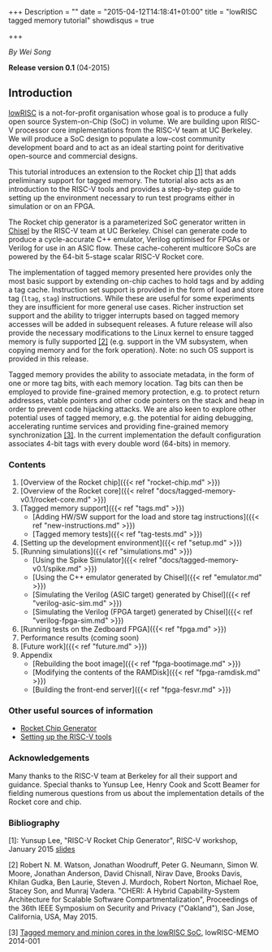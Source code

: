 +++
Description = ""
date = "2015-04-12T14:18:41+01:00"
title = "lowRISC tagged memory tutorial"
showdisqus = true

+++

_By Wei Song_

**Release version 0.1** (04-2015)

## Introduction


[lowRISC][lowRISC] is a not-for-profit organisation whose goal is to
produce a fully open source System-on-Chip (SoC) in volume. We are
building upon RISC-V processor core implementations from the RISC-V
team at UC Berkeley.  We will produce a SoC design to populate a
low-cost community development board and to act as an ideal starting
point for deritivative open-source and commercial designs.

This tutorial introduces an extension to the Rocket chip
[[1]](#RocketChip) that adds preliminary support for tagged memory. The
tutorial also acts as an introduction to the RISC-V tools and provides
a step-by-step guide to setting up the environment necessary to run
test programs either in simulation or on an FPGA.

The Rocket chip generator is a parameterized SoC generator written in
[Chisel][Chisel] by the RISC-V team at UC Berkeley. Chisel can
generate code to produce a cycle-accurate C++ emulator, Verilog
optimised for FPGAs or Verilog for use in an ASIC flow. These
cache-coherent multicore SoCs are powered by the 64-bit 5-stage scalar
RISC-V Rocket core.

The implementation of tagged memory presented here provides only the
most basic support by extending on-chip caches to hold tags and by
adding a tag cache. Instruction set support is provided in the form of
load and store tag (`ltag`, `stag`) instructions. While these are
useful for some experiments they are insufficient for more general use
cases. Richer instruction set support and the ability to trigger
interrupts based on tagged memory accesses will be added in subsequent
releases. A future release will also provide the necessary
modifications to the Linux kernel to ensure tagged memory is fully
supported [[2]](#Oakland:2015) (e.g. support in the VM subsystem, when
copying memory and for the fork operation). Note: no such OS support
is provided in this release.

Tagged memory provides the ability to associate metadata, in the form
of one or more tag bits, with each memory location. Tag bits can then
be employed to provide fine-grained memory protection, e.g. to protect
return addresses, vtable pointers and other code pointers on the stack
and heap in order to prevent code hijacking attacks. We are also keen
to explore other potential uses of tagged memory, e.g. the potential
for aiding debugging, accelerating runtime services and providing
fine-grained memory synchronization [[3]](#Memo1). In the current
implementation the default configuration associates 4-bit tags with
every double word (64-bits) in memory.

### Contents

  1. [Overview of the Rocket chip]({{< ref "rocket-chip.md" >}})
  2. [Overview of the Rocket core]({{< relref "docs/tagged-memory-v0.1/rocket-core.md" >}})
  3. [Tagged memory support]({{< ref "tags.md" >}})
     * [Adding HW/SW support for the load and store tag instructions]({{< ref "new-instructions.md" >}})
     * [Tagged memory tests]({{< ref "tag-tests.md" >}})
  4. [Setting up the development environment]({{< ref "setup.md" >}})
  5. [Running simulations]({{< ref "simulations.md" >}})
     * [Using the Spike Simulator]({{< relref "docs/tagged-memory-v0.1/spike.md" >}})
     * [Using the C++ emulator generated by Chisel]({{< ref "emulator.md" >}})
     * [Simulating the Verilog (ASIC target) generated by Chisel]({{< ref "verilog-asic-sim.md" >}})
     * [Simulating the Verilog (FPGA target) generated by Chisel]({{< ref "verilog-fpga-sim.md" >}})
  6. [Running tests on the Zedboard FPGA]({{< ref "fpga.md" >}})
  7. Performance results (coming soon)
  8. [Future work]({{< ref "future.md" >}})
  8. Appendix
     * [Rebuilding the boot image]({{< ref "fpga-bootimage.md" >}})
     * [Modifying the contents of the RAMDisk]({{< ref "fpga-ramdisk.md" >}})
     * [Building the front-end server]({{< ref "fpga-fesvr.md" >}})

### Other useful sources of information

  * [Rocket Chip Generator][RocketChipGit]
  * [Setting up the RISC-V tools](https://github.com/riscv/riscv-tools/blob/master/README.md)

### Acknowledgements

Many thanks to the RISC-V team at Berkeley for all their support and
guidance. Special thanks to Yunsup Lee, Henry Cook and Scott Beamer
for fielding numerous questions from us about the implementation
details of the Rocket core and chip.

<!-- Links -->

[RocketChipGit]: https://github.com/ucb-bar/rocket-chip#rocket-chip-generator
[Chisel]: https://chisel.eecs.berkeley.edu/
[lowRISC]: http://www.lowrisc.org/

### Bibliography
<!-- References --> 

<a name="RocketChip"></a>
[1]: Yunsup Lee, "RISC-V Rocket Chip Generator", RISC-V workshop, January 2015 [slides](http://riscv.org/workshop-jan2015/riscv-rocket-chip-generator-workshop-jan2015.pdf)

<a name="Oakland:2015"></a>
[2] Robert N. M. Watson, Jonathan
 Woodruff, Peter G. Neumann, Simon W. Moore, Jonathan Anderson, David
 Chisnall, Nirav Dave, Brooks Davis, Khilan Gudka, Ben Laurie, Steven
 J. Murdoch, Robert Norton, Michael Roe, Stacey Son, and Munraj
 Vadera. "CHERI: A Hybrid Capability-System Architecture for Scalable
 Software Compartmentalization", Proceedings of the 36th IEEE Symposium
 on Security and Privacy ("Oakland"), San Jose, California, USA, May
 2015.

<a name="Memo1"></a>
[3] [Tagged memory and minion cores
in the lowRISC SoC](http://www.lowrisc.org/docs/memo-2014-001-tagged-memory-and-minion-cores/), lowRISC-MEMO 2014-001

